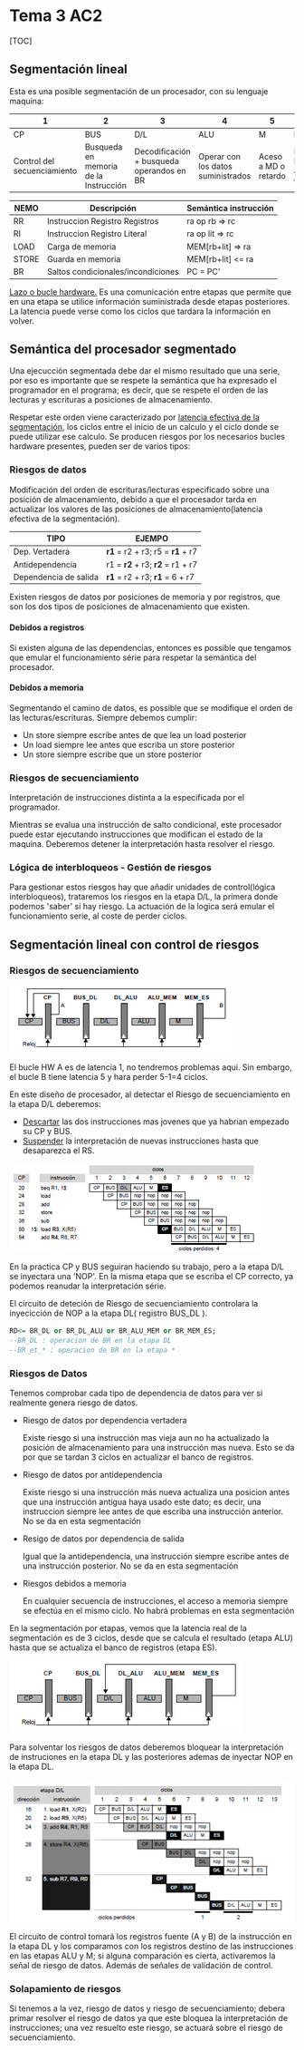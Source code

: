 # Tema 3 AC2

[TOC]

## Segmentación lineal

Esta es una posible segmentación de un procesador, con su lenguaje maquina:

| 1                           | 2                                     | 3                                         | 4                                  | 5                    | 6                                          |
| --------------------------- | ------------------------------------- | ----------------------------------------- | ---------------------------------- | -------------------- | ------------------------------------------ |
| CP                          | BUS                                   | D/L                                       | ALU                                | M                    | ES                                         |
| Control del secuenciamiento | Busqueda en memoria de la Instrucción | Decodificación + busqueda operandos en BR | Operar con los datos suministrados | Aceso a MD o retardo | Escritura en BR y actualización CP(op. BR) |

| NEMO  | Descripción                        | Semántica instrucción |
| ----- | ---------------------------------- | --------------------- |
| RR    | Instruccion Registro Registros     | ra op rb => rc        |
| RI    | Instruccion Registro Literal       | ra op lit => rc       |
| LOAD  | Carga de memoria                   | MEM[rb+lit] => ra     |
| STORE | Guarda en memoria                  | MEM[rb+lit] <= ra |
| BR    | Saltos condicionales/incondiciones | PC = PC'              |



<u>Lazo o bucle hardware.</u> Es una comunicación entre etapas que permite que en una etapa se utilice información suministrada desde etapas posteriores. La latencia puede verse como los ciclos que tardara la información en volver.

## Semántica del procesador segmentado

Una ejecucción segmentada debe dar el mismo resultado que una serie, por eso es importante que se respete la semántica que ha expresado el programador en el programa; es decir, que se respete el orden de las lecturas y escrituras a posiciones de almacenamiento.

Respetar este orden viene caracterizado por <u>latencia efectiva de la segmentación</u>, los ciclos entre el inicio de un calculo y el ciclo donde se puede utilizar ese calculo. Se producen riesgos por los necesarios bucles hardware presentes, pueden ser de varios tipos:

### Riesgos de datos

Modificación del orden de escrituras/lecturas especificado sobre una posición de almacenamiento, debido a que el procesador tarda en actualizar los valores de las posiciones de almacenamiento(latencia efectiva de la segmentación).

| TIPO                  | EJEMPO                             |
| --------------------- | ---------------------------------- |
| Dep. Vertadera        | **r1** = r2 + r3; r5 = **r1** + r7 |
| Antidependencia       | r1 = **r2** + r3; **r2** = r1 + r7 |
| Dependencia de salida | **r1** = r2 + r3; **r1** = 6 + r7  |

Existen riesgos de datos por posiciones de memoria y por registros, que son los dos tipos de posiciones de almacenamiento que existen.

#### Debidos a registros

Si existen alguna de las dependencias, entonces es possible que tengamos que emular el funcionamiento série para respetar la semántica del procesador.

#### Debidos a memoria

Segmentando el camino de datos, es possible que se modifique el orden de las lecturas/escrituras. Siempre debemos cumplir:

* Un store siempre escribe antes de que lea un load posterior
* Un load siempre lee antes que escriba un store posterior
* Un store siempre escribe que un store posterior

### Riesgos de secuenciamiento

Interpretación de instrucciones distinta a la especificada por el programador.

Mientras se evalua una instrucción de salto condicional, este procesador puede estar ejecutando instrucciones que modifican el estado de la maquina. Deberemos detener la interpretación hasta resolver el riesgo.

### Lógica de interbloqueos - Gestión de riesgos

Para gestionar estos riesgos hay que añadir unidades de control(lógica interbloqueos), trataremos los riesgos en la etapa D/L, la primera donde podemos 'saber' si hay riesgo. La actuación de la logica será emular el funcionamiento serie, al coste de perder ciclos.



## Segmentación lineal con control de riesgos

### Riesgos de secuenciamiento

![image-lazosHWSEQ](image-20200424202451434.png)

El bucle HW A es de latencia 1, no tendremos problemas aqui. Sin embargo, el bucle B tiene latencia 5 y hara perder 5-1=4 ciclos.

En este diseño de procesador, al detectar el Riesgo de secuenciamiento en la etapa D/L deberemos: 

* <u>Descartar</u> las dos instrucciones mas jovenes que ya habrian empezado su CP y BUS.
* <u>Suspender</u> la interpretación de nuevas instrucciones hasta que desaparezca el RS.

![img-RS](image-20200424202354937.png)

En la practica CP y BUS seguiran haciendo su trabajo, pero a la etapa D/L se inyectara una 'NOP'.  En la misma etapa que se escriba el CP correcto, ya podemos reanudar la interpretación série.

El circuito de deteción de Riesgo de secuenciamiento controlara la inyecicción de NOP a la etapa DL( registro BUS_DL ).

````vhdl
RD<= BR_DL or BR_DL_ALU or BR_ALU_MEM or BR_MEM_ES;
--BR_DL : operacion de BR en la etapa DL
--BR_et_* : operacion de BR en la etapa *
````

### Riesgos de Datos

Tenemos comprobar cada tipo de dependencia de datos para ver si realmente genera riesgo de datos.

* Riesgo de datos por dependencia vertadera

  Existe riesgo si una instrucción mas vieja aun no ha actualizado la posición de almacenamiento para una instrucción mas nueva. Esto se da por que se tardan 3 ciclos en actualizar el banco de registros.

* Riesgo de datos por antidependencia

  Existe riesgo si una instrucción más nueva actualiza una posicion antes que una instrucción antigua haya usado este dato; es decir, una instruccion siempre lee antes de que escriba una instrucción anterior. No se da en esta segmentación

* Resigo de datos por dependencia de salida

  Igual que la antidependencia, una instrucción siempre escribe antes de una instrucción posterior. No se da en esta segmentación

* Riesgos debidos a memoria

  En cualquier secuencia de instrucciones, el acceso a memoria siempre se efectúa en el mismo ciclo. No habrá problemas en esta segmentación

En la segmentación por etapas, vemos que la latencia real de la segmentación es de 3 ciclos, desde que se calcula el resultado (etapa ALU) hasta que se actualiza el banco de registros (etapa ES).

![image-20200424210538620](image-20200424210538620.png)

Para solventar los riesgos de datos deberemos bloquear la interpretación de instruciones en la etapa DL y las posteriores ademas de inyectar NOP en la etapa DL. 

![imgRD](image-20200424210222273.png)

El circuito de control tomará los registros fuente (A y B) de la instrucción en la etapa DL y los comparamos con los registros destino de las instrucciones en las etapas ALU y M; si alguna comparación es cierta, activaremos la señal de riesgo de datos. Además de señales de validación de control.

<Foto de control Riesgo de datos>

### Solapamiento de riesgos

Si tenemos a la vez, riesgo de datos y riesgo de secuenciamiento; debera primar resolver el riesgo de datos ya que este bloquea la interpretación de instrucciones; una vez resuelto este riesgo, se actuará sobre el riesgo de secuenciamiento.